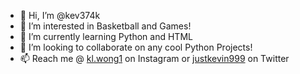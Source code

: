 - 👋 Hi, I’m @kev374k
- 👀 I’m interested in Basketball and Games!
- 🌱 I’m currently learning Python and HTML
- 💞️ I’m looking to collaborate on any cool Python Projects!
- 📫 Reach me @ <a href="https://www.instagram.com/kl.wong1/">kl.wong1</a> on Instagram or <a href="https://twitter.com/justkevin999" target = "_blank">justkevin999</a> on Twitter
<!---
kev374k/kev374k is a ✨ special ✨ repository because its `README.md` (this file) appears on your GitHub profile.
You can click the Preview link to take a look at your changes.
--->
